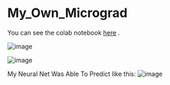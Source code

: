 # My_Own_Micrograd

You can see the colab notebook [here](https://colab.research.google.com/drive/1azRgZSXrYj0L3_bIfIheFhPZ04WEi74I?usp=sharing) .

![image](https://github.com/SamyakMahajan/My_Own_Micrograd/assets/118765670/ca76cc1b-074c-4a6e-839d-d93400a48da0)

![image](https://github.com/SamyakMahajan/My_Own_Micrograd/assets/118765670/ca256ea9-b512-40d2-a151-6e94c5cbd9ef)

My Neural Net Was Able To Predict like this:
![image](https://github.com/SamyakMahajan/My_Own_Micrograd/assets/118765670/8cb1b8e0-67db-43d6-af8f-26ef04201b2e)
